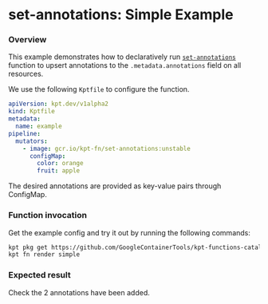 # set-annotations: Simple Example

### Overview

This example demonstrates how to declaratively run [`set-annotations`] function
to upsert annotations to the `.metadata.annotations` field on all resources.

We use the following `Kptfile` to configure the function.

```yaml
apiVersion: kpt.dev/v1alpha2
kind: Kptfile
metadata:
  name: example
pipeline:
  mutators:
    - image: gcr.io/kpt-fn/set-annotations:unstable
      configMap:
        color: orange
        fruit: apple
```

The desired annotations are provided as key-value pairs through ConfigMap.

### Function invocation

Get the example config and try it out by running the following commands:

```sh
kpt pkg get https://github.com/GoogleContainerTools/kpt-functions-catalog.git/examples/set-annotations/simple .
kpt fn render simple
```

### Expected result

Check the 2 annotations have been added.

[`set-annotations`]: https://catalog.kpt.dev/set-annotations/v0.1/
